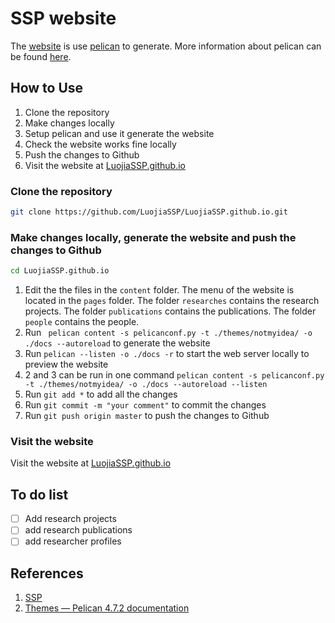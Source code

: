 # SSP website 



The [website](https://luojiassp.github.io/) is use [pelican](https://docs.getpelican.com/en/latest/index.html) to generate. More information about pelican can be found [here](https://docs.getpelican.com/en/latest/index.html).


## How to Use

1. Clone the repository
2. Make changes locally
3. Setup pelican and use it generate the website
4. Check the website works fine locally
5. Push the changes to Github
6. Visit the website at [LuojiaSSP.github.io](luojiassp.github.io)

### Clone the repository

```bash
git clone https://github.com/LuojiaSSP/LuojiaSSP.github.io.git
```
### Make changes locally, generate the website and push the changes to Github

```bash
cd LuojiaSSP.github.io
```
 1. Edit the the files in the `content` folder. The menu of the website is located in the `pages` folder. The folder `researches` contains the research projects. The folder `publications` contains the publications. The folder `people` contains the people. 
 2. Run ` pelican content -s pelicanconf.py -t ./themes/notmyidea/ -o ./docs --autoreload` to generate the website
 3. Run `pelican --listen -o ./docs -r` to start the web server locally to preview the website
 4. 2 and 3 can be run in one command `pelican content -s pelicanconf.py -t ./themes/notmyidea/ -o ./docs --autoreload --listen`
 5. Run `git add *` to add all the changes
 6. Run `git commit -m "your comment"` to commit the changes
 7. Run `git push origin master` to push the changes to Github

### Visit the website

Visit the website at [LuojiaSSP.github.io](luojiassp.github.io)
    
## To do list

- [ ] Add research projects
- [ ] add research publications
- [ ] add researcher profiles

## References

1. [SSP](https://ultra.fandom.com/wiki/SSP_(Something_Search_People))
2. [Themes &mdash; Pelican 4.7.2 documentation](https://docs.getpelican.com/en/latest/themes.html)
    
<!-- 2. [Pelican＋Github博客搭建详细教程 - Heriam - 博客园](https://www.cnblogs.com/cciejh/p/blog_building.html) -->